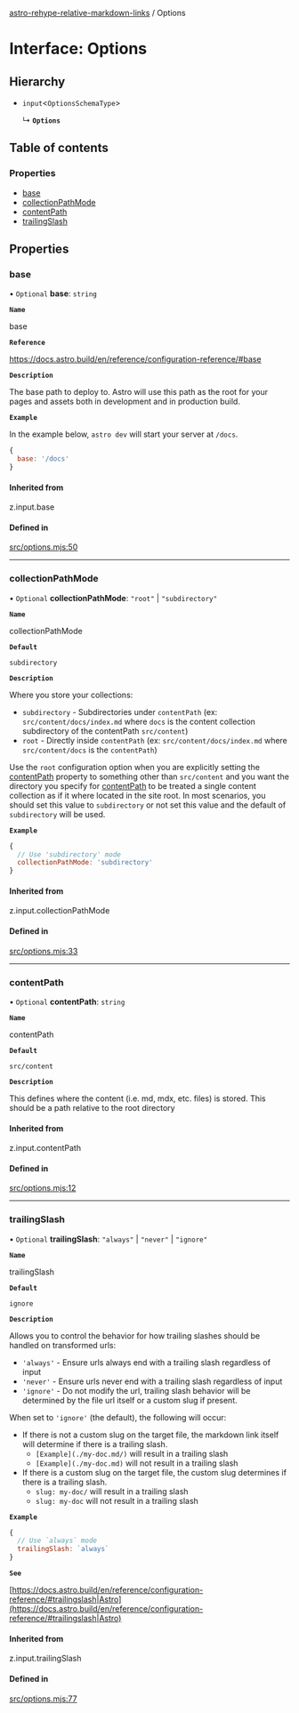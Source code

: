 [astro-rehype-relative-markdown-links](../README.md) / Options

# Interface: Options

## Hierarchy

- `input`\<`OptionsSchemaType`\>

  ↳ **`Options`**

## Table of contents

### Properties

- [base](Options.md#base)
- [collectionPathMode](Options.md#collectionpathmode)
- [contentPath](Options.md#contentpath)
- [trailingSlash](Options.md#trailingslash)

## Properties

### base

• `Optional` **base**: `string`

**`Name`**

base

**`Reference`**

https://docs.astro.build/en/reference/configuration-reference/#base

**`Description`**

The base path to deploy to. Astro will use this path as the root for your pages and assets both in development and in production build.

**`Example`**

In the example below, `astro dev` will start your server at `/docs`.

```js
{
  base: '/docs'
}
```

#### Inherited from

z.input.base

#### Defined in

[src/options.mjs:50](https://github.com/vernak2539/astro-rehype-relative-markdown-links/blob/main/src/options.mjs#L50)

___

### collectionPathMode

• `Optional` **collectionPathMode**: ``"root"`` \| ``"subdirectory"``

**`Name`**

collectionPathMode

**`Default`**

`subdirectory`

**`Description`**

Where you store your collections:
  - `subdirectory` - Subdirectories under `contentPath` (ex: `src/content/docs/index.md` where `docs` is the content collection subdirectory of the contentPath `src/content`)
  - `root` - Directly inside `contentPath` (ex: `src/content/docs/index.md` where `src/content/docs` is the `contentPath`)

Use the `root` configuration option when you are explicitly setting the [contentPath](Options.md#contentpath) property to something other than `src/content` and you want the directory you specify
for [contentPath](Options.md#contentpath) to be treated a single content collection as if it where located in the site root.  In most scenarios, you should set this value to `subdirectory` or not
set this value and the default of `subdirectory` will be used.

**`Example`**

```js
{
  // Use 'subdirectory' mode
  collectionPathMode: 'subdirectory'
}
```

#### Inherited from

z.input.collectionPathMode

#### Defined in

[src/options.mjs:33](https://github.com/vernak2539/astro-rehype-relative-markdown-links/blob/main/src/options.mjs#L33)

___

### contentPath

• `Optional` **contentPath**: `string`

**`Name`**

contentPath

**`Default`**

`src/content`

**`Description`**

This defines where the content (i.e. md, mdx, etc. files) is stored. This should be a path relative to the root directory

#### Inherited from

z.input.contentPath

#### Defined in

[src/options.mjs:12](https://github.com/vernak2539/astro-rehype-relative-markdown-links/blob/main/src/options.mjs#L12)

___

### trailingSlash

• `Optional` **trailingSlash**: ``"always"`` \| ``"never"`` \| ``"ignore"``

**`Name`**

trailingSlash

**`Default`**

`ignore`

**`Description`**

Allows you to control the behavior for how trailing slashes should be handled on transformed urls:
  - `'always'` - Ensure urls always end with a trailing slash regardless of input
  - `'never'` - Ensure urls never end with a trailing slash regardless of input
  - `'ignore'` - Do not modify the url, trailing slash behavior will be determined by the file url itself or a custom slug if present.

When set to `'ignore'` (the default), the following will occur:
  - If there is not a custom slug on the target file, the markdown link itself will determine if there is a trailing slash.
      - `[Example](./my-doc.md/)` will result in a trailing slash
      - `[Example](./my-doc.md)` will not result in a trailing slash
  - If there is a custom slug on the target file, the custom slug determines if there is a trailing slash.
      - `slug: my-doc/` will result in a trailing slash
      - `slug: my-doc` will not result in a trailing slash

**`Example`**

```js
{
  // Use `always` mode
  trailingSlash: `always`
}
```

**`See`**

[https://docs.astro.build/en/reference/configuration-reference/#trailingslash|Astro](https://docs.astro.build/en/reference/configuration-reference/#trailingslash|Astro)

#### Inherited from

z.input.trailingSlash

#### Defined in

[src/options.mjs:77](https://github.com/vernak2539/astro-rehype-relative-markdown-links/blob/main/src/options.mjs#L77)

